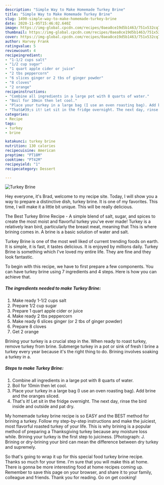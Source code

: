 ```yaml
---
description: "Simple Way to Make Homemade Turkey Brine"
title: "Simple Way to Make Homemade Turkey Brine"
slug: 1490-simple-way-to-make-homemade-turkey-brine
date: 2020-11-05T15:46:02.640Z
image: https://img-global.cpcdn.com/recipes/0aea8ce19d5b1463/751x532cq70/turkey-brine-recipe-main-photo.jpg
thumbnail: https://img-global.cpcdn.com/recipes/0aea8ce19d5b1463/751x532cq70/turkey-brine-recipe-main-photo.jpg
cover: https://img-global.cpcdn.com/recipes/0aea8ce19d5b1463/751x532cq70/turkey-brine-recipe-main-photo.jpg
author: Harvey Frank
ratingvalue: 5
reviewcount: 4
recipeingredient:
- "1-1/2 cups salt"
- "1/2 cup sugar"
- "1 quart apple cider or juice"
- "2 tbs peppercorn"
- "6 slices ginger or 2 tbs of ginger powder"
- "8 cloves"
- "2 orange"
recipeinstructions:
- "Combine all ingredients in a large pot with 8 quarts of water."
- "Boil for 10min then let cool."
- "Place your turkey in a large bag (I use an oven roasting bag). Add brine and the oranges sliced."
- "That&#39;s it! Let sit in the fridge overnight. The next day, rinse the bird inside and outside and pat dry."
categories:
- Recipe
tags:
- turkey
- brine

katakunci: turkey brine 
nutrition: 130 calories
recipecuisine: American
preptime: "PT18M"
cooktime: "PT42M"
recipeyield: "1"
recipecategory: Dessert

---
```



![Turkey Brine](https://img-global.cpcdn.com/recipes/0aea8ce19d5b1463/751x532cq70/turkey-brine-recipe-main-photo.jpg)

Hey everyone, it's Brad, welcome to my recipe site. Today, I will show you a way to prepare a distinctive dish, turkey brine. It is one of my favorites. This time, I will make it a little bit unique. This will be really delicious.

The Best Turkey Brine Recipe - A simple blend of salt, sugar, and spices to create the most moist and flavorful turkey you&#39;ve ever made! Turkey is a relatively lean bird, particularly the breast meat, meaning that This is where brining comes in. A brine is a basic solution of water and salt.

Turkey Brine is one of the most well liked of current trending foods on earth. It is simple, it is fast, it tastes delicious. It is enjoyed by millions daily. Turkey Brine is something which I've loved my entire life. They are fine and they look fantastic.


To begin with this recipe, we have to first prepare a few components. You can have turkey brine using 7 ingredients and 4 steps. Here is how you can achieve that.

<!--inarticleads1-->

##### The ingredients needed to make Turkey Brine:

1. Make ready 1-1/2 cups salt
1. Prepare 1/2 cup sugar
1. Prepare 1 quart apple cider or juice
1. Make ready 2 tbs peppercorn
1. Make ready 6 slices ginger (or 2 tbs of ginger powder)
1. Prepare 8 cloves
1. Get 2 orange


Brining your turkey is a crucial step in the. When ready to roast turkey, remove turkey from brine. Submerge turkey in a pot or sink of fresh I brine a turkey every year because it&#39;s the right thing to do. Brining involves soaking a turkey in a. 

<!--inarticleads2-->

##### Steps to make Turkey Brine:

1. Combine all ingredients in a large pot with 8 quarts of water.
1. Boil for 10min then let cool.
1. Place your turkey in a large bag (I use an oven roasting bag). Add brine and the oranges sliced.
1. That&#39;s it! Let sit in the fridge overnight. The next day, rinse the bird inside and outside and pat dry.


My homemade turkey brine recipe is so EASY and the BEST method for brining a turkey. Follow my step-by-step instructions and make the juiciest, most flavorful roasted turkey of your life. This is why brining is a popular method of preparing a Thanksgiving turkey because any moisture loss while. Brining your turkey is the first step to juiciness. [Photograph: J. Brining or dry-brining your bird can mean the difference between dry turkey and supremely. 

So that's going to wrap it up for this special food turkey brine recipe. Thanks so much for your time. I'm sure that you will make this at home. There is gonna be more interesting food at home recipes coming up. Remember to save this page on your browser, and share it to your family, colleague and friends. Thank you for reading. Go on get cooking!
